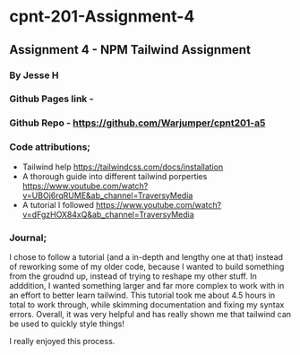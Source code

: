 # cpnt-201-Assignment-4
## Assignment 4 - NPM Tailwind Assignment

### By Jesse H

### Github Pages link - 
### Github Repo - https://github.com/Warjumper/cpnt201-a5

### Code attributions;
- Tailwind help https://tailwindcss.com/docs/installation
- A thorough guide into different tailwind porperties https://www.youtube.com/watch?v=UBOj6rqRUME&ab_channel=TraversyMedia
- A tutorial I followed https://www.youtube.com/watch?v=dFgzHOX84xQ&ab_channel=TraversyMedia


### Journal;

I chose to follow a tutorial (and a in-depth and lengthy one at that) instead of reworking some of my older code, because I wanted to build something from the groudnd up, instead of trying to reshape my other stuff. In adddition, I wanted something larger and far more complex to work with in an effort to better learn tailwind. This tutorial took me about 4.5 hours in total to work through, while skimming documentation and fixing my syntax errors. Overall, it was very helpful and has really shown me that tailwind can be used to quickly style things!

I really enjoyed this process.
